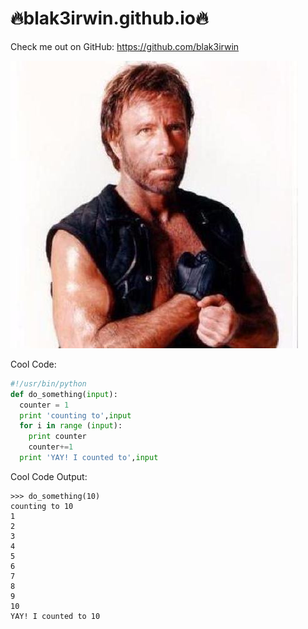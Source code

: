 # :fire:blak3irwin.github.io:fire:

Check me out on GitHub: https://github.com/blak3irwin

![It's Chuck!](/images/chucknorris.jpeg)

Cool Code:
```python
#!/usr/bin/python
def do_something(input):
  counter = 1
  print 'counting to',input
  for i in range (input):
    print counter
    counter+=1    
  print 'YAY! I counted to',input
```
Cool Code Output:

```
>>> do_something(10)
counting to 10
1
2
3
4
5
6
7
8
9
10
YAY! I counted to 10
```
